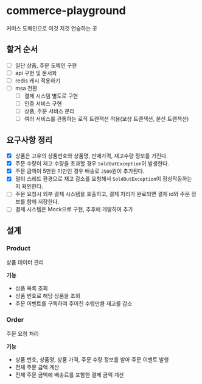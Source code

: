# commerce-playground
커머스 도메인으로 이것 저것 연습하는 곳

## 할거 순서
- [ ] 일단 상품, 주문 도메인 구현
- [ ] api 구현 및 문서화
- [ ] redis 캐시 적용하기
- [ ] msa 전환
  - [ ] 결제 시스템 별도로 구현
  - [ ] 인증 서비스 구현
  - [ ] 상품, 주문 서비스 분리
  - [ ] 여러 서비스를 관통하는 로직 트랜잭션 적용(보상 트랜잭션, 분산 트랜잭션)

## 요구사항 정리
- [x] 상품은 고유의 상품번호와 상품명, 판매가격, 재고수량 정보를 가진다.
- [x] 주문 수량이 재고 수량을 초과할 경우 `SoldOutException`이 발생한다.
- [x] 주문 금액이 5만원 미만인 경우 배송료 `2500`원이 추가된다.
- [x] 멀티 스레드 환경으로 재고 감소를 요청해서 `SoldOutException`이 정상작동하는 지 확인한다.
- [ ] 주문 요청시 외부 결제 시스템을 호출하고, 결제 처리가 완료되면 결제 id와 주문 정보를 함께 저장한다.
- [ ] 결제 시스템은 Mock으로 구현, 추후에 개발하여 추가

## 설계

### Product
상품 데이터 관리

**기능**
- 상품 목록 조회
- 상품 번호로 해당 상품을 조회
- 주문 이벤트를 구독하여 주어진 수량만큼 재고를 감소

### Order
주문 요청 처리

**기능**
- 상품 번호, 상품명, 상품 가격, 주문 수량 정보를 받아 주문 이벤트 발행
- 전체 주문 금액 계산
- 전체 주문 금액에 배송료를 포함한 결제 금액 계산
